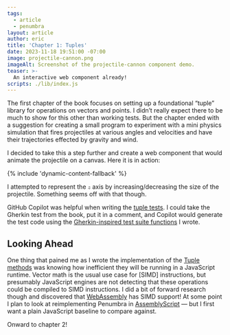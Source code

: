 ```yaml
---
tags:
  - article
  - penumbra
layout: article
author: eric
title: 'Chapter 1: Tuples'
date: 2023-11-18 19:51:00 -07:00
image: projectile-cannon.png
imageAlt: Screenshot of the projectile-cannon component demo.
teaser: >-
  An interactive web component already!
scripts: ./lib/index.js
---
```


The first chapter of the book focuses on setting up a foundational “tuple” library for
operations on vectors and points. I didn’t really expect there to be much to show for this
other than working tests. But the chapter ended with a suggestion for creating a small
program to experiment with a mini physics simulation that fires projectiles at various
angles and velocities and have their trajectories effected by gravity and wind.

I decided to take this a step further and create a web component that would animate the
projectile on a canvas. Here it is in action:

<div>
  <projectile-cannon-demo>
    {% include 'dynamic-content-fallback' %}
  </projectile-cannon-demo>
</div>

I attempted to represent the <math display="inline"><mi>z</mi></math> axis by
increasing/decreasing the size of the projectile. Something seems off with that though.

GitHub Copilot was helpful when writing the [tuple tests]. I could take the Gherkin test
from the book, put it in a comment, and Copilot would generate the test code using the
[Gherkin-inspired test suite functions] I wrote.

[tuple tests]: https://github.com/limulus/penumbra/blob/420867ab2c91f8bf42a4fa0e49cb4e927de9dbeb/src/lib/Tuple.spec.ts
[Gherkin-inspired test suite functions]: https://github.com/limulus/penumbra/blob/420867ab2c91f8bf42a4fa0e49cb4e927de9dbeb/src/gherkin.ts

## Looking Ahead

One thing that pained me as I wrote the implementation of the [Tuple methods] was knowing how
inefficient they will be running in a JavaScript runtime. Vector math is the usual use case
for [SIMD] instructions, but presumably JavaScript engines are not detecting that these
operations could be compiled to SIMD instructions. I did a bit of forward research though
and discovered that [WebAssembly] has SIMD support! At some point I plan to look at
reimplementing Penumbra in [AssemblyScript] — but I first want a plain JavaScript baseline
to compare against.

[Tuple methods]: https://github.com/limulus/penumbra/blob/420867ab2c91f8bf42a4fa0e49cb4e927de9dbeb/src/lib/Tuple.ts
[SIMD instructions]: https://en.wikipedia.org/wiki/Single_instruction,_multiple_data
[webassembly]: https://webassembly.org/
[assemblyscript]: https://www.assemblyscript.org/

Onward to chapter 2!

[//begin]: # 'Autogenerated link references for markdown compatibility'
